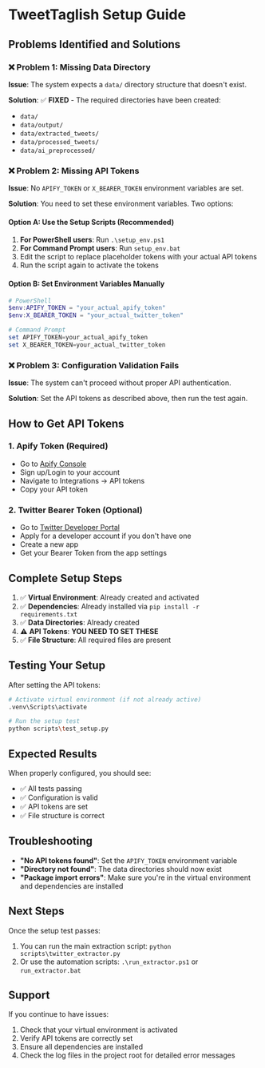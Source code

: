 # TweetTaglish Setup Guide

## Problems Identified and Solutions

### ❌ Problem 1: Missing Data Directory
**Issue**: The system expects a `data/` directory structure that doesn't exist.

**Solution**: ✅ **FIXED** - The required directories have been created:
- `data/`
- `data/output/`
- `data/extracted_tweets/`
- `data/processed_tweets/`
- `data/ai_preprocessed/`

### ❌ Problem 2: Missing API Tokens
**Issue**: No `APIFY_TOKEN` or `X_BEARER_TOKEN` environment variables are set.

**Solution**: You need to set these environment variables. Two options:

#### Option A: Use the Setup Scripts (Recommended)
1. **For PowerShell users**: Run `.\setup_env.ps1`
2. **For Command Prompt users**: Run `setup_env.bat`
3. Edit the script to replace placeholder tokens with your actual API tokens
4. Run the script again to activate the tokens

#### Option B: Set Environment Variables Manually
```powershell
# PowerShell
$env:APIFY_TOKEN = "your_actual_apify_token"
$env:X_BEARER_TOKEN = "your_actual_twitter_token"

# Command Prompt
set APIFY_TOKEN=your_actual_apify_token
set X_BEARER_TOKEN=your_actual_twitter_token
```

### ❌ Problem 3: Configuration Validation Fails
**Issue**: The system can't proceed without proper API authentication.

**Solution**: Set the API tokens as described above, then run the test again.

## How to Get API Tokens

### 1. Apify Token (Required)
- Go to [Apify Console](https://console.apify.com/account/integrations)
- Sign up/Login to your account
- Navigate to Integrations → API tokens
- Copy your API token

### 2. Twitter Bearer Token (Optional)
- Go to [Twitter Developer Portal](https://developer.twitter.com/en/portal/dashboard)
- Apply for a developer account if you don't have one
- Create a new app
- Get your Bearer Token from the app settings

## Complete Setup Steps

1. ✅ **Virtual Environment**: Already created and activated
2. ✅ **Dependencies**: Already installed via `pip install -r requirements.txt`
3. ✅ **Data Directories**: Already created
4. ⚠️ **API Tokens**: **YOU NEED TO SET THESE**
5. ✅ **File Structure**: All required files are present

## Testing Your Setup

After setting the API tokens:

```bash
# Activate virtual environment (if not already active)
.venv\Scripts\activate

# Run the setup test
python scripts\test_setup.py
```

## Expected Results

When properly configured, you should see:
- ✅ All tests passing
- ✅ Configuration is valid
- ✅ API tokens are set
- ✅ File structure is correct

## Troubleshooting

- **"No API tokens found"**: Set the `APIFY_TOKEN` environment variable
- **"Directory not found"**: The data directories should now exist
- **"Package import errors"**: Make sure you're in the virtual environment and dependencies are installed

## Next Steps

Once the setup test passes:
1. You can run the main extraction script: `python scripts\twitter_extractor.py`
2. Or use the automation scripts: `.\run_extractor.ps1` or `run_extractor.bat`

## Support

If you continue to have issues:
1. Check that your virtual environment is activated
2. Verify API tokens are correctly set
3. Ensure all dependencies are installed
4. Check the log files in the project root for detailed error messages
